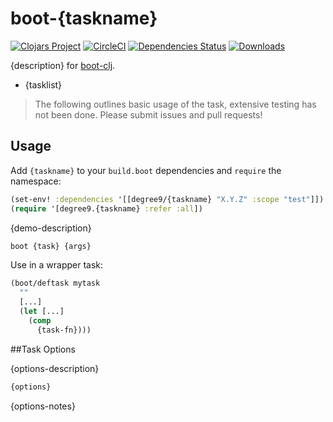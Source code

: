 # boot-{taskname}
[![Clojars Project](https://img.shields.io/clojars/v/degree9/{taskname}.svg)](https://clojars.org/degree9/{taskname})
[![CircleCI](https://circleci.com/gh/degree9/{taskname}.svg?style=svg)](https://circleci.com/gh/degree9/{taskname})
[![Dependencies Status](https://jarkeeper.com/degree9/{taskname}/status.svg)](https://jarkeeper.com/degree9/{taskname})
[![Downloads](https://jarkeeper.com/degree9/{taskname}/downloads.svg)](https://jarkeeper.com/degree9/{taskname})

{description} for [boot-clj][1].

* {tasklist}

> The following outlines basic usage of the task, extensive testing has not been done.
> Please submit issues and pull requests!

## Usage

Add `{taskname}` to your `build.boot` dependencies and `require` the namespace:

```clj
(set-env! :dependencies '[[degree9/{taskname} "X.Y.Z" :scope "test"]])
(require '[degree9.{taskname} :refer :all])
```

{demo-description}

```bash
boot {task} {args}
```

Use in a wrapper task:

```clojure
(boot/deftask mytask
  ""
  [...]
  (let [...]
    (comp
      {task-fn})))
```

##Task Options

{options-description}

```clojure
{options}
```

{options-notes}

[1]: https://github.com/boot-clj/boot
